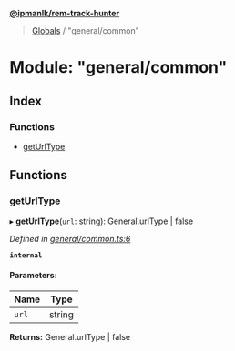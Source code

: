**[@ipmanlk/rem-track-hunter](../README.md)**

> [Globals](../globals.md) / "general/common"

# Module: "general/common"

## Index

### Functions

* [getUrlType](_general_common_.md#geturltype)

## Functions

### getUrlType

▸ **getUrlType**(`url`: string): General.urlType \| false

*Defined in [general/common.ts:6](https://github.com/ipmanlk/rem-track-hunter/blob/89e99c1/lib/general/common.ts#L6)*

**`internal`** 

#### Parameters:

Name | Type |
------ | ------ |
`url` | string |

**Returns:** General.urlType \| false
